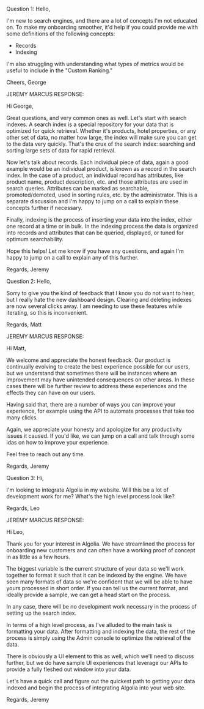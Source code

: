 Question 1:
Hello,

I'm new to search engines, and there are a lot of concepts I'm not educated on. To make my onboarding smoother, it'd help if you could provide me with some definitions of the following concepts:

- Records
- Indexing

I'm also struggling with understanding what types of metrics would be useful to include in the "Custom Ranking."

Cheers,
George

JEREMY MARCUS RESPONSE:

Hi George,

Great questions, and very common ones as well. Let's start with search indexes. A search index is a special repository for your data that is optimized for quick retrieval. Whether it's products, hotel properties, or any other set of data, no matter how large, the index will make sure you can get to the data very quickly. That's the crux of the search index: searching and sorting large sets of data for rapid retrieval.

Now let's talk about records. Each individual piece of data, again a good example would be an individual product, is known as a record in the search index. In the case of a product, an individual record has attributes, like product name, product description, etc. and those attributes are used in search queries. Attributes can be marked as searchable, promoted/demoted, used in sorting rules, etc. by the administrator. This is a separate discussion and I'm happy to jump on a call to explain these concepts further if necessary.

Finally, indexing is the process of inserting your data into the index, either one record at a time or in bulk. In the indexing process the data is organized into records and attributes that can be queried, displayed, or tuned for optimum searchability.

Hope this helps! Let me know if you have any questions, and again I'm happy to jump on a call to explain any of this further.

Regards,
Jeremy

Question 2:
Hello,

Sorry to give you the kind of feedback that I know you do not want to hear, but I really hate the new dashboard design. Clearing and deleting indexes are now several clicks away. I am needing to use these features while iterating, so this is inconvenient.

Regards,
Matt

JEREMY MARCUS RESPONSE:

Hi Matt,

We welcome and appreciate the honest feedback. Our product is continually evolving to create the best experience possible for our users, but we understand that sometimes there will be instances where an improvement may have unintended consequences on other areas. In these cases there will be further review to address these experiences and the effects they can have on our users.

Having said that, there are a number of ways you can improve your experience, for example using the API to automate processes that take too many clicks.

Again, we appreciate your honesty and apologize for any productivity issues it caused. If you'd like, we can jump on a call and talk through some idas on how to improve your experience.

Feel free to reach out any time.

Regards,
Jeremy

Question 3:
Hi,

I'm looking to integrate Algolia in my website. Will this be a lot of development work for me? What's the high level process look like?

Regards,
Leo

JEREMY MARCUS RESPONSE:

Hi Leo,

Thank you for your interest in Algolia. We have streamlined the process for onboarding new customers and can often have a working proof of concept in as little as a few hours.

The biggest variable is the current structure of your data so we'll work together to format it such that it can be indexed by the engine. We have seen many formats of data so we're confident that we will be able to have yours processed in short order. If you can tell us the current format, and ideally provide a sample, we can get a head start on the process.

In any case, there will be no development work necessary in the process of setting up the search index.

In terms of a high level process, as I've alluded to the main task is formatting your data. After formatting and indexing the data, the rest of the process is simply using the Admin console to optimize the retrieval of the data.

There is obviously a UI element to this as well, which we'll need to discuss further, but we do have sample UI experiences that leverage our APIs to provide a fully fleshed out window into your data.

Let's have a quick call and figure out the quickest path to getting your data indexed and begin the process of integrating Algolia into your web site.

Regards,
Jeremy
